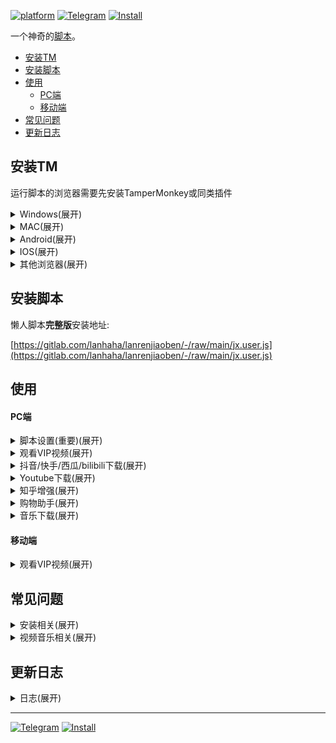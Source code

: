 [![platform](https://img.shields.io/badge/Platform-Windows%20%7C%20Mac%20%7C%20Android%20%7C%20IOS-red.svg)](https://gitlab.com/lanhaha/lanrenjiaoben/-/raw/main/jx.user.js) [![Telegram](https://img.shields.io/badge/Telegram-issues-blue?logo=telegram)](https://t.me/+sGo6ZZvy54wzYTll) [![Install](https://img.shields.io/badge/安装-005200)](https://gitlab.com/lanhaha/lanrenjiaoben/-/raw/main/jx.user.js)


一个神奇的[脚本](https://gitlab.com/lanhaha/lanrenjiaoben/-/raw/main/jx.user.js)。

- [安装TM](#安装tm)
- [安装脚本](#安装脚本)
- [使用](#使用)
    - [PC端](#pc端)
    - [移动端](#移动端)
- [常见问题](#常见问题)
- [更新日志](#更新日志)

## 安装TM

运行脚本的浏览器需要先安装TamperMonkey或同类插件

<details><summary>Windows(展开)</summary>
<p>

[Google Chrome](https://chrome.google.com/webstore/detail/tampermonkey/dhdgffkkebhmkfjojejmpbldmpobfkfo?hl=zh-CN) (需要科学上网)

[火狐 FireFox](https://addons.mozilla.org/zh-CN/firefox/addon/tampermonkey)

[微软 EDGE](https://microsoftedge.microsoft.com/addons/detail/iikmkjmpaadaobahmlepeloendndfphd?hl=zh-CN)
</p>
</details>
<details><summary>MAC(展开)</summary>
<p>

[MAC Safari](https://apps.apple.com/cn/app/tampermonkey/id1482490089)
</p>
</details>

<details><summary>Android(展开)</summary>
<p>

X浏览器和VIA浏览器自带插件，无需安装。

[Kiwi浏览器](https://chrome.google.com/webstore/detail/tampermonkey/dhdgffkkebhmkfjojejmpbldmpobfkfo?hl=zh-CN) (需要科学上网)

</p>
</details>

<details><summary>IOS(展开)</summary>
<p>

在 IOS 应用商店中搜索并安装 “拦截100” 或者 “stay”
</p>
</details>

<details><summary>其他浏览器(展开)</summary>
<p>

其他浏览器可在官方扩展市场搜索: “Tampermonkey”、“篡改猴”、“油猴”、“暴力猴”等脚本插件进行安装。

</p>
</details>

## 安装脚本
   
   懒人脚本**完整版**安装地址: 

   [https://gitlab.com/lanhaha/lanrenjiaoben/-/raw/main/jx.user.js](https://gitlab.com/lanhaha/lanrenjiaoben/-/raw/main/jx.user.js)

## 使用

#### PC端

<details><summary>脚本设置(重要)(展开)</summary>
<p>

![脚本设置](https://gitlab.com/lanhaha/lanrenjiaoben/-/raw/main/img/jbsetup.jpg)

    浏览器打开任意视频网站，在右上角Tampermonkey中打开脚本设置。

</p>
</details>

<details><summary>观看VIP视频(展开)</summary>
<p>

![解析图标](https://gitlab.com/lanhaha/lanrenjiaoben/-/raw/main/img/zhanwai.jpg)

    站内解析:
    1. 脚本“设置”-“解析设置”-“站外解析”调整为关闭状态
    2. 浏览任意单个视频，鼠标移动到左侧红色VIP图标上，弹出的窗口选择合适的线路点击即可在网页内播放。
   
    站外解析:
    3. 脚本“设置”-“解析设置”-“站外解析”调整为开启状态
    4. 浏览任意单个视频，鼠标移动到左侧红色VIP图标上，弹出的窗口选择合适的线路点击即可打开新页面播放。
   
    自定义线路:
    5. 脚本“设置”-“解析设置”-“解析线路”
    6. 编辑线路内容，每线路一行，线路名称和线路地址用半角逗号隔开。

</p>
</details>

<details><summary>抖音/快手/西瓜/bilibili下载(展开)</summary>
<p>

![抖音下载](https://gitlab.com/lanhaha/lanrenjiaoben/-/raw/main/img/douyin.jpg)

    1. 在douyin.com/kuaishou.com/xigua.com/bilibili.com任意视频播放窗口的下方播放工具条找到下载按钮
    2. 选择对应的下载方式点击就可以下载
    3. 注意: 直接下载方式，越长的视频需要等待的时间越长。
    4. 注意: bilibili屏蔽了网页方式直接下载，这里可以安装IDM(Internet Download Manager)，在点击下载的同时唤醒IDM进行下载就能成功。

</p>
</details>
<details><summary>Youtube下载(展开)</summary>
<p>

    1. 鼠标移动到youtube.com任意视频播放窗口左侧红色VIP图标
    2. 选择对应的下载线路点击
    3. 在弹出的页面中点击下载。
</p>
</details>
<details><summary>知乎增强(展开)</summary>
<p>

    在脚本设置中开关相关功能。
</p>
</details>
<details><summary>购物助手(展开)</summary>
<p>

    1. 筛选仅显示淘宝: 在淘宝商品搜索页面，默认只有仅显示天猫，没有仅显示淘宝。脚本新增仅显示淘宝功能，勾选即可方便筛选商品。
    2. 显示隐藏优惠券: 淘宝、天猫、京东等商品页面立即购买上方显示隐藏优惠券。
</p>
</details>
<details><summary>音乐下载(展开)</summary>
<p>

    网易云音乐
    1. 点击任意一个音乐单曲(非歌单)
    2. 点击左侧VIP图标
    3. 在弹出的窗口中点下载。

    腾讯音乐
    1. 点击任意一个音乐单曲，点击播放
    2. 在播放页面点击左侧VIP图标
    3. 在弹出的窗口中点下载。
    
    酷狗/酷我音乐
    1. 点击任意一个音乐单曲，点击播放
    2. 在播放页面下方的进度条上找到下载按钮，点击下载。
  
    喜马拉雅
    单独下载:
    1. 点击任意一个音乐单曲，点击播放
    2. 在播放页面下方的进度条上找到下载按钮，点击下载。
    批量下载:
    1. 在音乐集的音乐列表左侧勾选需要下载的音乐
    2. 点击音乐集音乐列表右上方批量下载。
</p>
</details>

#### 移动端

<details><summary>观看VIP视频(展开)</summary>
<p>

![移动vip](https://gitlab.com/lanhaha/lanrenjiaoben/-/raw/main/img/mobile.jpg)

    浏览任意单个视频，鼠标点击左侧红色VIP图标，在弹出的窗口选择合适的线路点击即可在网页内播放。
</p>
</details>

## 常见问题

<details><summary>安装相关(展开)</summary>
<p>

    不显示VIP图标怎么排查？
    1. 脚本只支持浏览器，不支持客户端，且只会在能起作用的页面显示。例如zhihu.com
    2. 点击浏览器右上角的Tampermonkey插件图标，查看是否为已启用状态。
    3. 点击浏览器右上角的Tampermonkey插件图标，在管理面板里关闭其他脚本，按F5刷新网页试试。
    4. 如果是360安全浏览器要切换到极速模式，另外不建议使用国产浏览器。
    5. 点击浏览器右上角的Tampermonkey插件图标，打开脚本的设置，查看图标设置是否正常，根据需要调整图标的位置并保存。
   
    safari浏览器怎么使用脚本？
    safari可以使用Tampermonkey，但是因为浏览器内核不一样，使用中可能会有问题。

    为什么我的浏览器点击安装脚本会下载一个文件，打开会提示编译错误？
    安装脚本前应该先安装Tampermonkey，点击安装脚本会自动安装到Tampermonkey里，如果已经安装Tampermonkey还出现这样的情况，重启试试，或者通过手动安装的方式安装。

    为什么已经卸载了脚本还会在视频网站左侧显示图标?
    检查该浏览器是否安装了暴力猴，Greasemonkey，AdGuard或者其他同类插件，可能是这些插件里也安装了脚本，删除这些插件里的脚本试试。

    电视上能不能用?
    正常情况不可以，有能力的可以自行研究。

    脚本弹出更新提示怎么办？
    脚本在发现新版本后会弹出更新提示。点击“忽略”则当天不会再有提示；点击“查看更新”并更新到最新版的脚本则不会再有提示。更新地址见本文最下方。

</p>
</details>

<details><summary>视频音乐相关(展开)</summary>
<p>

    为什么有的视频无法解析成功？
    脚本无法控制线路是否正常，不是所有线路100%能解析所有视频，视频无法解析属于正常情况，更换其他线路试试。另外有优质线路可以自行添加进脚本。

    为什么以前用的好好的现在不能用了？
    一般晚上用的人较多，线路会比较拥挤。另外如果大量重复点击解析，可能会被线路认为是恶意行为，造成IP被解析线路屏蔽，换其他线路或者换个IP试试。另外目前脚本支持自定义线路，个人有好的线路可自行添加。

    视频解析怎么看蓝光4K？
    视频解析的清晰度是各线路自己设置的，看不了蓝光4K。

    为什么手机看视频会有广告？
    脚本已经把手机端带广告的线路屏蔽了，但是有可能之前没广告的线路，后来又添加了广告，脚本会定期更换这部分线路。

    为什么B站视频下载打不开？
    脚本获取视频链接正常，但是B站屏蔽了浏览器直接下载视频，可以安装IDM(Internet Download Manager)，在点击下载的同时唤醒IDM进行下载就能成功。

    音乐/视频下载位置在哪？
    你的操作系统下载目录，或者浏览器单独设置文件下载目录，在浏览器设置的下载历史里可以找到文件。

    为什么有的音乐下载链接是空的？
    脚本的音乐下载功能是免客户端下载，也可以下载部分能在线听的歌曲，但无法下载收费歌曲。

    为什么下载音乐会变成播放音乐？
    因为现在的浏览器都会自动播放下载的mp3文件，复制播放音乐页面的地址，放到下载软件例如迅雷、idm中下载即可。

</p>
</details>

## 更新日志

<details><summary>日志(展开)</summary>
<p>

6.8.21
优化视频解析线路

6.8.19
优化快手下载按钮

6.8.18
优化视频解析线路

6.8.16
优化更新提示

6.8.13
修复知乎,b站,Youtube样式冲突

6.8.12
增加提醒更新内容

6.8.10
添加设置菜单foot内容
</p>
</details>

---

[![Telegram](https://img.shields.io/badge/Telegram-issues-blue?logo=telegram)](https://t.me/+sGo6ZZvy54wzYTll)  [![Install](https://img.shields.io/badge/更新脚本-005200)](https://gitlab.com/lanhaha/lanrenjiaoben/-/raw/main/jx.user.js)
